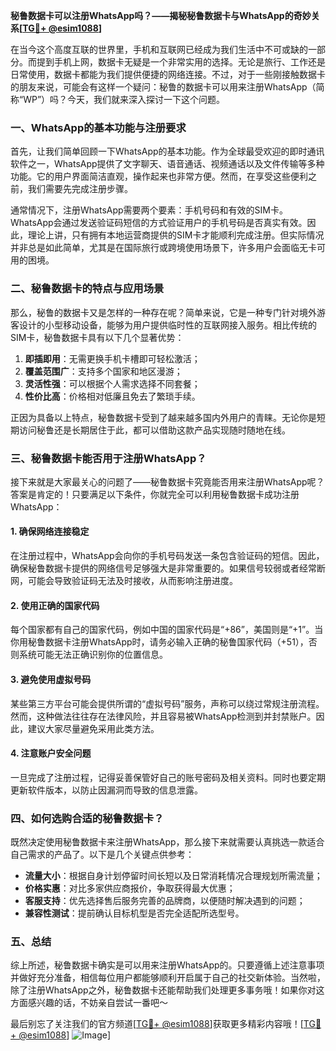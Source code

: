 **秘鲁数据卡可以注册WhatsApp吗？——揭秘秘鲁数据卡与WhatsApp的奇妙关系[[TG💪+ @esim1088](https://t.me/s/esim1088)]**

在当今这个高度互联的世界里，手机和互联网已经成为我们生活中不可或缺的一部分。而提到手机上网，数据卡无疑是一个非常实用的选择。无论是旅行、工作还是日常使用，数据卡都能为我们提供便捷的网络连接。不过，对于一些刚接触数据卡的朋友来说，可能会有这样一个疑问：秘鲁的数据卡可以用来注册WhatsApp（简称“WP”）吗？今天，我们就来深入探讨一下这个问题。

### 一、WhatsApp的基本功能与注册要求

首先，让我们简单回顾一下WhatsApp的基本功能。作为全球最受欢迎的即时通讯软件之一，WhatsApp提供了文字聊天、语音通话、视频通话以及文件传输等多种功能。它的用户界面简洁直观，操作起来也非常方便。然而，在享受这些便利之前，我们需要先完成注册步骤。

通常情况下，注册WhatsApp需要两个要素：手机号码和有效的SIM卡。WhatsApp会通过发送验证码短信的方式验证用户的手机号码是否真实有效。因此，理论上讲，只有拥有本地运营商提供的SIM卡才能顺利完成注册。但实际情况并非总是如此简单，尤其是在国际旅行或跨境使用场景下，许多用户会面临无卡可用的困境。

### 二、秘鲁数据卡的特点与应用场景

那么，秘鲁的数据卡又是怎样的一种存在呢？简单来说，它是一种专门针对境外游客设计的小型移动设备，能够为用户提供临时性的互联网接入服务。相比传统的SIM卡，秘鲁数据卡具有以下几个显著优势：

1. **即插即用**：无需更换手机卡槽即可轻松激活；
2. **覆盖范围广**：支持多个国家和地区漫游；
3. **灵活性强**：可以根据个人需求选择不同套餐；
4. **性价比高**：价格相对低廉且免去了繁琐手续。

正因为具备以上特点，秘鲁数据卡受到了越来越多国内外用户的青睐。无论你是短期访问秘鲁还是长期居住于此，都可以借助这款产品实现随时随地在线。

### 三、秘鲁数据卡能否用于注册WhatsApp？

接下来就是大家最关心的问题了——秘鲁数据卡究竟能否用来注册WhatsApp呢？答案是肯定的！只要满足以下条件，你就完全可以利用秘鲁数据卡成功注册WhatsApp：

#### 1. 确保网络连接稳定
在注册过程中，WhatsApp会向你的手机号码发送一条包含验证码的短信。因此，确保秘鲁数据卡提供的网络信号足够强大是非常重要的。如果信号较弱或者经常断网，可能会导致验证码无法及时接收，从而影响注册进度。

#### 2. 使用正确的国家代码
每个国家都有自己的国家代码，例如中国的国家代码是“+86”，美国则是“+1”。当你用秘鲁数据卡注册WhatsApp时，请务必输入正确的秘鲁国家代码（+51），否则系统可能无法正确识别你的位置信息。

#### 3. 避免使用虚拟号码
某些第三方平台可能会提供所谓的“虚拟号码”服务，声称可以绕过常规注册流程。然而，这种做法往往存在法律风险，并且容易被WhatsApp检测到并封禁账户。因此，建议大家尽量避免采用此类方法。

#### 4. 注意账户安全问题
一旦完成了注册过程，记得妥善保管好自己的账号密码及相关资料。同时也要定期更新软件版本，以防止因漏洞而导致的信息泄露。

### 四、如何选购合适的秘鲁数据卡？

既然决定使用秘鲁数据卡来注册WhatsApp，那么接下来就需要认真挑选一款适合自己需求的产品了。以下是几个关键点供参考：

- **流量大小**：根据自身计划停留时间长短以及日常消耗情况合理规划所需流量；
- **价格实惠**：对比多家供应商报价，争取获得最大优惠；
- **客服支持**：优先选择售后服务完善的品牌商，以便随时解决遇到的问题；
- **兼容性测试**：提前确认目标机型是否完全适配所选型号。

### 五、总结

综上所述，秘鲁数据卡确实是可以用来注册WhatsApp的。只要遵循上述注意事项并做好充分准备，相信每位用户都能够顺利开启属于自己的社交新体验。当然啦，除了注册WhatsApp之外，秘鲁数据卡还能帮助我们处理更多事务哦！如果你对这方面感兴趣的话，不妨亲自尝试一番吧～

最后别忘了关注我们的官方频道[[TG💪+ @esim1088](https://t.me/s/esim1088)]获取更多精彩内容哦！[[TG💪+ @esim1088](https://t.me/s/esim1088)] ![Image](https://i.postimg.cc/4NQfJmqS/Snipaste-2025-05-13-00-14-12.png)]